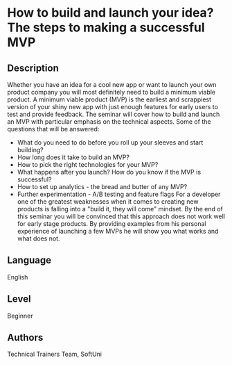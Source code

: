 # How to build and launch your idea? The steps to making a successful MVP

## Description
Whether you have an idea for a cool new app or want to launch your own product company you will most definitely need to build a minimum viable product.
A minimum viable product (MVP) is the earliest and scrappiest version of your shiny new app with just enough features for early users to test and provide feedback.
The seminar will cover how to build and launch an MVP with particular emphasis on the technical aspects. Some of the questions that will be answered:
- What do you need to do before you roll up your sleeves and start building?
- How long does it take to build an MVP?
- How to pick the right technologies for your MVP?
- What happens after you launch? How do you know if the MVP is successful?
- How to set up analytics - the bread and butter of any MVP?
- Further experimentation - A/B testing and feature flags
For a developer one of the greatest weaknesses when it comes to creating new products is falling into a "build it, they will come" mindset. By the end of this seminar you will be convinced that this approach does not work well for early stage products. By providing examples from his personal experience of launching a few MVPs he will show you what works and what does not.


## Language
English

## Level
Beginner

## Authors
Technical Trainers Team, SoftUni